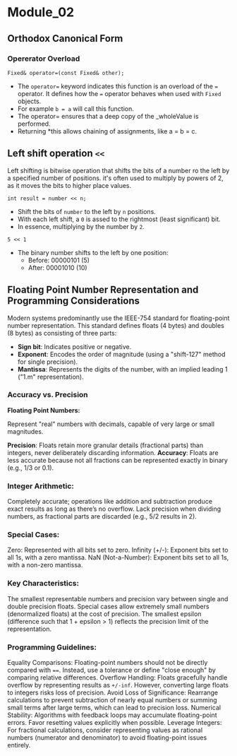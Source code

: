 # Module_02

## Orthodox Canonical Form

### Opererator Overload

`Fixed& operator=(const Fixed& other);`

- The `operator=` keyword indicates this function is an overload of the `=` operator. It defines how the `=` operator behaves when used with `Fixed` objects.
- For example `b = a` will call this function.
- The operator= ensures that a deep copy of the _wholeValue is performed.
- Returning *this allows chaining of assignments, like a = b = c.


## Left shift operation `<<`

Left shifting is bitwise operation that shifts the bits of a number ro the left by a specified number of positions. it's often used to multiply by powers of 2, as it moves the bits to higher place values.

`int result = number << n;`

- Shift the bits of `number` to the left by `n` positions.
- With each left shift, a `0` is assed to the rightmost (least significant) bit.
- In essence, multiplying by the number by `2`.

`5 << 1`

- The binary number shifts to the left by one position:
	- Before:		00000101 (5)
	- After:		00001010 (10)


## Floating Point Number Representation and Programming Considerations

Modern systems predominantly use the IEEE-754 standard for floating-point number representation. This standard defines floats (4 bytes) and doubles (8 bytes) as consisting of three parts:

- **Sign bit**: Indicates positive or negative.
- **Exponent**: Encodes the order of magnitude (using a "shift-127" method for single precision).
- **Mantissa**: Represents the digits of the number, with an implied leading 1 ("1.m" representation).

### Accuracy vs. Precision

**Floating Point Numbers:**

Represent "real" numbers with decimals, capable of very large or small magnitudes.

**Precision**: Floats retain more granular details (fractional parts) than integers, never deliberately discarding information.
**Accuracy**: Floats are less accurate because not all fractions can be represented exactly in binary (e.g., 1/3 or 0.1).

### Integer Arithmetic:
Completely accurate; operations like addition and subtraction produce exact results as long as there’s no overflow.
Lack precision when dividing numbers, as fractional parts are discarded (e.g., 5/2 results in 2).

### Special Cases:

Zero: Represented with all bits set to zero.
Infinity (+/-): Exponent bits set to all 1s, with a zero mantissa.
NaN (Not-a-Number): Exponent bits set to all 1s, with a non-zero mantissa.

### Key Characteristics:

The smallest representable numbers and precision vary between single and double precision floats.
Special cases allow extremely small numbers (denormalized floats) at the cost of precision.
The smallest epsilon (difference such that 1 + epsilon > 1) reflects the precision limit of the representation.

### Programming Guidelines:

Equality Comparisons: Floating-point numbers should not be directly compared with `==`. Instead, use a tolerance or define "close enough" by comparing relative differences.
Overflow Handling: Floats gracefully handle overflow by representing results as `+/-inf`. However, converting large floats to integers risks loss of precision.
Avoid Loss of Significance: Rearrange calculations to prevent subtraction of nearly equal numbers or summing small terms after large terms, which can lead to precision loss.
Numerical Stability: Algorithms with feedback loops may accumulate floating-point errors. Favor resetting values explicitly when possible.
Leverage Integers: For fractional calculations, consider representing values as rational numbers (numerator and denominator) to avoid floating-point issues entirely.
